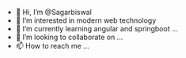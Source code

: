 - 👋 Hi, I’m @Sagarbiswal
- 👀 I’m interested in modern web technology 
- 🌱 I’m currently learning angular and springboot ...
- 💞️ I’m looking to collaborate on ...
- 📫 How to reach me ...

<!---
Sagarbiswal/Sagarbiswal is a ✨ special ✨ repository because its `README.md` (this file) appears on your GitHub profile.
You can click the Preview link to take a look at your changes.
--->
